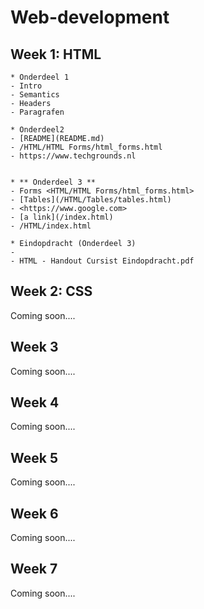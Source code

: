 # Web-development

## Week 1: HTML

    * Onderdeel 1
    - Intro
    - Semantics
    - Headers
    - Paragrafen

    * Onderdeel2
    - [README](README.md)
    - /HTML/HTML Forms/html_forms.html
    - https://www.techgrounds.nl


    * ** Onderdeel 3 **
    - Forms <HTML/HTML Forms/html_forms.html>
    - [Tables](/HTML/Tables/tables.html)
    - <https://www.google.com>
    - [a link](/index.html)
    - /HTML/index.html
    
    * Eindopdracht (Onderdeel 3)
    - 
    - HTML - Handout Cursist Eindopdracht.pdf

## Week 2: CSS

Coming soon....

## Week 3

Coming soon....

## Week 4

Coming soon....

## Week 5

Coming soon....

## Week 6

Coming soon....

## Week 7

Coming soon....